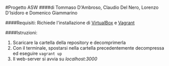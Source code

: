 #Progetto ASW
####di Tommaso D'Ambroso, Claudio Del Nero, Lorenzo D'Isidoro e Domenico Giammarino

####Requisiti:
Richiede l'installazione di [VirtualBox](https://www.virtualbox.org/wiki/Downloads) e [Vagrant](https://www.vagrantup.com/downloads.html)

####Istruzioni:
1. Scaricare la cartella della repository e decomprimerla
2. Con il terminale, spostarsi nella cartella precedentemente decompressa ed eseguire `vagrant up`
3. Il web-server si avvia su *localhost:3000*
